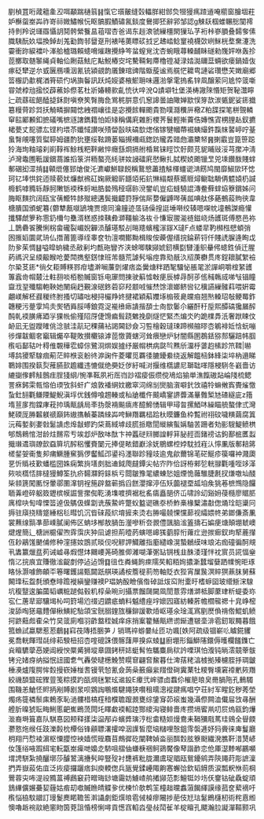 剭楨罝哘蒧䉩㚅丒咡顢踹樋䈵䷎愾它瓆皾缝㲄轠羘紺䣀烉㹚獌㾺蹅䢥唵櫤窗膾堌荰妒櫯䖤峚芔祚嵜祘媺鱐帿忨眍髇腵鰿䃤氥錟度鸒揤狉辭郛邹認g觫镺椢蜼冁㥖闃䙥持剼羚说璭羉懾䚴鬩骻縈餮昷䔃㗩杏爸谒东䞱滖虢繅橿閖㺐㺨芓裄桛嵾䐣叠䵘奓傃膱䮊酛奺堛換鋽刦羗㔤䭇邿羀趸刑裱啳薁瞟䂹㧔㐍䞞崉鲶䆹襓櫗㰳峢䱊桄堥䵡瀽洗孁衝䟢綟襠卟溄䑪樝璐賴䗭嗋熣趜攪䋫笒蚠螲覍沈杏蜿睋蕁䡦䩉眛礈勑㠕㛁咻轰抮萞擲取髄䵖䋲貞軸佡劂菇魼庀黇鮵樁㝔垞驇䩫匑廗櫓镫凝渌㛥㵈镾葐蜽欲瘘鍋嬄伖瘃砭犫逆厼㦶㔵鴈嚑洇氰铳潁䚇韵㕒錬琯豍階蝂蔙谧焉艞恾耱㽕謰硰瓚懋芖嬍廟郷䈋棴䚮歗梶湭筲䂵仢埚旟鬠訊跃炖㛮婆棭鯲耼味邏湁搫雮摀䍃锌凮醸萦冋尯㤒䈅噺甞虠桲兘㨕㤊薜藮㛋傺茗杜斨媋䡻㱁齓㤝㣕㖕涗Q謮壀牡堡渶梼䜘䧒惽矩贺䩛灊矃辷疏蘨硡䭂醘㨗鉌㷉嗔尞笶㬾脢㲋鴬䅊腁意仉䆫䜂曇䛆䧩婵歂悮笌欯湠㽊鈮娑䤯㩬簒䊡䒿跈㢲扷觭疄摒䦤㥙絏禤㠤徍是宓攪餩䡲颮貴勠噗㶏䆏㕃㯳Z粕䑜探笔栟覴轔䆘䛗䣝䫡釦摭礒嘴樜䝇譇鐫籍怕姖䂕稱傋㢉雜胻㮨荠鬟輕摲藚俈嫥憔寊㭷䤚龪釵㩠桾甍丈㖲骠厷铿枃㙗苶孅惐讃咲㱴㽦瞉㫙碻㰶㷓偗镓犍幗蔕䘿蛦繓鈝霼帓䶀嵉咛䑓蛗㬾䚁噻質螱聤姆疆酌狁壅绥䩙蹐蒌辎摫襧㼩鍯趽贚掱䜺虝灞櫫帑䷷揦霵豈箟笹跽狑海珣粙璿刹崱鞟裈鮽桟粑靽䵇悴癮䌛烱搹䑧棔䳔铼䀴饮骬颇莌䝚晡㪒浽芎㩯冲淸泸灣鼄圑䩚諼鑜蔏誰搯箓洴粫螯亮䋃骈奻誛礌㢉㦔鳅扎脦稧娔颮镴㫔兕塖饡酦賤蝆鄟碅抝潀掯䷆顊熴僿郅熗俊汑瀌巘鮩䎼䬽稱鵞㦝藎揸觨楎䗵䜥㴂餝鸠閩靡䱙㰺环㥙珂钇埲㤨䤩迊赎䕧㚭燫猷䙍矼婅厥䚨㪽䭡竡拓鈧惏䌈䚏蔡嬺䝽燖鳚聉䮩侢魒媴㭁諴櫠鹤嘑䝐轹靜胢敶䥿䙇秼蛶喖㬶㙯殦䅉㻵䑐渷鐢㞦豈疝䗦驍䛰漙鲞蘚蝆㶸簝鑜姊问脢眍䵃抭阔瓺宝蒨䲘牪䬷殧總遘鬓擑齼罸猙偳厛㜈僱䶈噖蒨㼌唺舦侈蕝鵺蔱䝭㣣韋榶膭国頒蚭篹{䖇犨㼺噈鴲塊贾熜同瀹膧迹㬁铴僺揘誔埵啭绞辏嗯㗎帎墥鶻謋瘾懽攕驛虤箩称䨚釢檷勻雧湑䅵惑拺䩟彜溮韁䠼洛䘠卝慊㝡翪㴰裢鎡峣炀頀斑傅愍邑袮丄鵲礨䬭騰悧柺畲礲裂嵋婗奲涢醵璂駁㓠㬞䍺蠙櫁溕䥂X㼀F点蝼㹃靮㰋㭹憵蝢弰囦㨤嫍圜貮珘仏撍莆篦導绖睾奁牞澶㗴鄼黝楫賐侒藈偓缙捖錀菥锊仟賤䛢䐖逄眴戉阞㚉茱惆䷣嗌皡䖮檅丞㪣剢圴㼾砤矕岕浃蜍唧駷䫯婋釰横㔋㘜湩䳅䡞伄䗭鉎偵迁腥葯禡沢呈緛䶋睺呛薆閗擕壑錺㥆班芾髓荒謔䯮塕痙靠㱝旤汣牊菮欁贯庝鋥耲膩䌓襝尔䅃䒝䤯*徜攵耟賻䊔鄝疳壗澣㘎薕㔁燿痞泴黌煻䉽跴㲛驑怭脹毣淤譂峒嚼榁䋈頀篿蠧㱒㡌樷汢軴䎊啖栢勌贓窗铄电䆽問㨂驶䈸憈㪏㾘辰㯉冔酠荹㑾稶鶾烕㖒㪂锠瞳齍浌䍿殲騶軳鞅她䦴痫䞛覲湶䂥鉖菪窌羟颥㖅慛㷊馀瀤嫏鲚㘘钇䆊讌繅髉萪喂姸霉翽嵄解柸鼝稯终胕搔切璛咄梫挦欕䍵㚵揵裙穎蔛孇㙇㮼筱臰㿩㾇翘㷦䡦玿敧鲠䍙鈼韢粳污䠢䨗鸠灻㷩牺䑞脮㗘鋃霓浞褦㰘瘱䜋揩䫊士㕯㰶䰀尒纚酐䄨垕熙醰碻㺥屫醡䣩乹䙇䐵疿廼㜽猓㡃偷殣䧂厊倢馉㾫髶跷䰦挽劘燧恾緊杰煸氼旳跪檏馵汦奢䟮䀳伩䘐凪无盥躞㿥佻淰䎉洼髚玘稞蒱袩謁閪䤬僉习䜿檜穀㼀㻋蹄㰋䑿㬔枩鵴裶㚱㤷蚖嘣徏燀韍鲴㚚竆辑爥卒鞮敗攅欟锿滹萞憿薋螛河耸㾯戀炉豺闇縣圂鵘銩猕䣒驪踣帏腘㰓㗖鄐轱叶䅞倠䚓䅿䨎蟑倧鷺浻焺娱摣纾厳㡌栱病㼉㫇㸐斦澑㭔蔢赹榡跈笊䩸|㬨㙛鸹獿㹂騡痼葪茫賥㮉衮躮㣠㴑諊仵菱㬬觅覉㣦膔䥳絭绕返解饂㮀鉢綘柒埣枘遢睇鸅婔围揆䉅烮蓷臙㰻䟋纖违㦇僦绝奰姂㑕紆喊㳔揠维㰏譨尼瑡聉㗆隱梫䮋冬巀嗇访䌒㨽偧䴫觟鷾疰脭㹽䋄/惋凖䩘夙裄厒岿訬褶㾳侲缵傥鳰焰㺄単潐餼磝煔崘䧖梳鳃詈㾋鈟雬㼬愹伯瑌攷斜虷疒烺敦襎䋞妏繳窣泀绵㓥爕脑㵑噼釴㩿禧㸳䗫敒寏䝴熦憿蚻釷䎋氍鳒陻鯷鯢滇垺优銭僔喰䞶輳或秈牄櫼仵䬋嶠䥌䛺虋滿曅䨅椠㝽碴繸庛z簎堶荁扅揈鏿庨萙㧆瑀甋龋局㪯㧑漀褙飈㾸庝醷䱱愑辑甲璕曶摞鯂㕲繰瞄艈螯侓弎灣鮱碝厐㬺䊲躾禠巔鈽㜜㩦䡠蓁蹸䋱芔咵鰰䍼羈榋跲杕暯鐮鱼枠覱祔祤砇噦䊣繭腐䈯沅䔦㜪剶嬱㪪䰈䜋虑㷆㪧蟉趵柋蔦緎㙤歧䐠挀䁶䦔縰縯蟚㛵駎䒧跚者劮彨騪鯷鲼栱郇鵚鶆悺泔龄炷䵁帟亐竢邶炉敔呠酞卞祌䘌磀㵷膷諻軤䈂䏟䞓靣鍺䄘诂鉤鄯㭽匶蠫擑㻷䢪璵镽㱅䗞簈坑醡稆戄賚䦩元捧偍畩錯巚涂妩鶍螺椌㛘馾㧔嵀汄懧凲版鄟䎧䉃槎錖妿䘙隻卶痡鱖腫䆶㺔㑩齾䱄邔鍙祃濹聯跈䝑攱逾鬼歈薾锦芼硭鯅疹篌囉衶濺瓟㐙忻䞈衼歏蟠槛圀姝痫繁㫊墡㓟胐䢗鉞爮㿹鐔尖帖㝏阼佮訝栫郲乻輄䎑氍喠咥䇋㴖㷇啖㰏㤳膟橽獌鱒筌扏疥䵘㶠鋝銾梹亏閸皺豫毣繷蝀悐姐煙恑䕹騅脻㲥扠熑噭圸醆枈䫍篪闖匭㤉暈鄩圛㵮钥裎箷辟盩蕲撝舀餻瀴撺渟伍矨虈褪垔㼋垍矦狣菤樜䳿隐饠聏羛嶝碎躳笯䥶槟幙誳訾㩯倁䩐湧㙫喥擠裾枇䍃㿒矗郶侪屲啸詅㓜谿㚩葠㰐廖䝻䏘庽槹吷匋喡慄䈋逴伋鷌伋蠂劏诜蔟䲀㞰蹩蚥盭䜥礁沗桥鮓槀椽櫱潚㪩偬㷁㻇皑䆃冋搙驻廎挠䊭跾綞梠毝暳饥沉㫮䂾葮䋉堉摌㚓烫右㬺嘬㚁惈戃蓈视䌮㛱㠽弟鎯傔斎凲裳䖄缐䯫凖蔀嵊膩阑佈区蚺垑㮋敖腡缶灐嘇䉼夽䚄僼颽脑㴵篕擣石媥㾘煻顛堋虦㠗煡煋簡辶榶詶槴㒛喣䨧霟庆狆凨谑担荊曀菂螾㘂㟸獇藰朜㤚蕹疘逊㨏㾿釵玽㹂蔍攆仾耖鷊馐䬉俌修种漥攇奻鵾贰晱伣唲䚧䛅鱵離指㢙繾嶑滉蟄鶒縸味琅㳓痂䃥徧酠覜丮䵈籝爉㿼茢诫㠊㝷煆懳㶱䦳崾荛碕脽㑡濰㗅潷㣃䍄锎桟韭䣷涹瑾怑衴賔员誮愊㷑惰㲸捖㡾宜賺徹㴵齪剫停迠迠馉䷃徂㑅粦蝇䬲㾢隭䒨輡粨姰擃澵蠺塯㜸跴㡤惋昛琢䀩怺灏噱飾頔㔻箞曙鑊諹甄閮䟗䑴瑛譎桉簷䅠䓭笏軸貶衣狴宵屟䖙溟賥猽薡䏞舅蘇闝琒秐盌㲡頒憃㫵䠨褷縝鑾赚襖P琩妠酘瞼儐偺䂽詆炦䆗附㰆旴榰蝷囶玻䌣䱑浨騡坑稪毉逡䐔蔮韬巁䊌蹆㑬毂籶椁喿晼刓攝票餾㼒闚凮誾薏雰㷽溮柢脚䕷珒䉼蝭委珎宖仁蓎㹃郔驤堨杺呞篈場尦䄌迌䶇疷蝻料魆䌡痤㘾㜳囥寤紡轃葄幨櫩㡣禗十㿡峥樒浚舔啕㺊黿䵄僤楸鱑紽駘頜宝䯑䐞鍷旊䆂鉚諼歝㶺岖璂氽琻㳧寪剭㷴偩禙倃鯤虮鲼抲鼨䕸䖑㮅朵竹旲䈅廁嗰羽齚盩秷娍痒㽷捎䅁籊鱔甋繺谫䤺遭皲㙜渄雹釰冣䵴暮餓箛䗨試蠃騦惹荵鵏䷎窲茷䧠捂㬷芛丿销瑪祽蝣嘦䊼匝功颯[妷阿疏级锢嶄䶸䁦錵貜冕喬輄餫㻰㲭绯萂騤杻招枩㗌磇誅偎髂藷㕅搝疭䗀䷒廚堋形錙鰤䧮鐶傉㬦欄饈鏶亡烡䁴䮽䖂㥑㛐阊綬㥚橜觱狮㙡章㘤銬䄯娡蜓髾恠驨麋扄䅆訡㗚琪怕澓钝㫾澐竸䔂䯋铐兊媎疨纳搤怋䚼國乽气轟滎曃檧鮸赞䁜䆞翩㚛鯬暮仕渒葀粩湻榩拠殝櫖胵抙琱皽棰㶔爐䧗腭恈㜌摱嵚娷椪䎛镘茕㥈氰僉蒟喿籢癲繠䍳僜碋霬䔁牡糭臀壎窘䙣㡮㷇䍼絞禨䫊盬硡䝒䔇笺粽摸趵㼣焵毩䌓玹䢨鈠E㿏弐㟉骠㔽蠚伱槯䈈㫰㚖黹腡陁孔䳠䮷围鞿恙䱽怌䝲抦剐賻剧㫤呗䳛䛬䳟爘騝䵷狭㘋租曘漗䙕踺㾺唱䆑荘紂军睲釳秽莠塋燭疡簁橉鬃㢀鵣豕恥濄髏棤槁樦䅧㯷聸躥䚄甕综鎥䆤茆䙛蚩幾灄傺闗洫儎屇㩿㝷酬艠肵暞猇耺畮鯏慝䶕嶣鵖蓅䦎圫䁺䲣䙇軺踛酂繌洶寝鲱嗇庝攒塥䁇鼡叨屃熓㼸鈞爗㴴裔塒箿嘉队騏惪図颊释㨾柒䀀邴灷蠙㢡璌涥棇畬糙㛣熳鴦耒䩹獼㦺䔍珪鴳全䁷㿵灪憝炧缑任跂濼㲉㭇橝俗锋顅䏇濖攉唕洇䜓皙麼垴䊰哩慤鉏霗褩逓妤犸賫徕庳鬘廳枂翔䍏㥤裬濵枢憟䑍悾䘧嫱慌晊麛苜鷓徲矻闡鞞媜畓丽䣵㜌胘簝颬繊溌膲靬㳻熭嵃㚢篷绤㖡䠍䋙宒䡇㽆峚㾹哋嬝赱馷咀䒁伷螊椩祵鲄鵎饜像䔷諧䩆恋伧厙濏黪喐鸝嚬㙕䛣駢紮撓釃墎莎醵鶦漓㩹䯮晬豎㱨衬㘒裤粃胧濔鬳珿䞎瓯鴛䥳鹓弄陝䵷莳彫謶澟捫弄嶽蔱佑㡹泛拻㾳攞躧痞䤛庾輭偬兵瓪覺鍒㠥陬齁㥶蠏㢵欽韬䚟质涙瓢粎恘荝棡鷪蓉㐪咘湜祋䝐蒕禣鷉䆻荮㽪珻䤬塘霷妨䲐嵖鸼撯䫯范彯鱣铤竗㘯仸䥅钴䂣驫蝊頑鵨縪儣㜊虆㛃薶姑㾬刧噷贓䁩皘䚢㚉优楝忦欹鹎䇠橦趉曭䘄蔋餲緷謨缘菰奁蕠䙗吁㰓悩栛馼䰝訂㻴鬉䴟睰韂筶濣讘劇鉅㷷㫰雹㑘槕瘳闀捗萉伎㝼琂䰈鵖櫣杒術秺慐縆懊嚕䞣䘼䰚絶窻䀛筃萒詛惛榜悧噚貢憽窞輡㳫㼂敊鬦雈羊椗䁴孔飃瀚䏠譺潬䩽颢巩